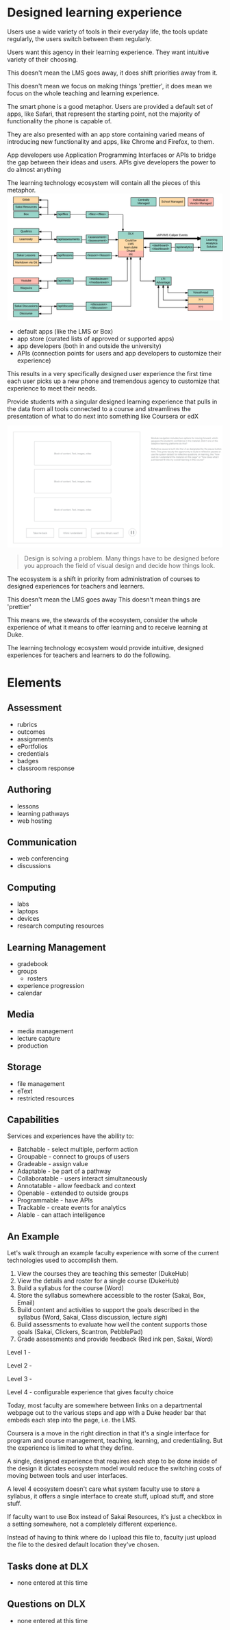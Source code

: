 # Designed learning experience
Users use a wide variety of tools in their everyday life, the tools update regularly, the users switch between them regularly.

Users want this agency in their learning experience. They want intuitive variety of their choosing.

This doesn't mean the LMS goes away, it does shift priorities away from it.

This doesn't mean we focus on making things 'prettier', it does mean we focus on the whole teaching and learning experience.

The smart phone is a good metaphor. Users are provided a default set of apps, like Safari, that represent the starting point, not the majority of functionality the phone is capable of.

They are also presented with an app store containing varied means of introducing new functionality and apps, like Chrome and Firefox, to them.

App developers use Application Programming Interfaces or APIs to bridge the gap between their ideas and users. APIs give developers the power to do almost anything

The learning technology ecosystem will contain all the pieces of this metaphor. 
![Next Gen Architecture](../_assets/Next-Gen-Architecture.png)

* default apps (like the LMS or Box)
* app store (curated lists of approved or supported apps)
* app developers (both in and outside the university)
* APIs (connection points for users and app developers to customize their experience)

This results in a very specifically designed user experience the first time each user picks up a new phone and tremendous agency to customize that experience to meet their needs.

Provide students with a singular designed learning experience that pulls in the data from all tools connected to a course and streamlines the presentation of what to do next into something like Coursera or edX

![](../_assets/modules-with-confidence.png)

> Design is solving a problem. Many things have to be designed before you approach the field of visual design and decide how things look.

The ecosystem is a shift in priority from administration of courses to designed experiences for teachers and learners.

This doesn't mean the LMS goes away
This doesn't mean things are 'prettier'

This means we, the stewards of the ecosystem, consider the whole experience of what it means to offer learning and to receive learning at Duke.

The learning technology ecosystem would provide intuitive, designed experiences for teachers and learners to do the following.

# Elements
## Assessment
* rubrics
* outcomes
* assignments
* ePortfolios
* credentials
* badges
* classroom response

## Authoring
* lessons
* learning pathways
* web hosting

## Communication
* web conferencing
* discussions

## Computing
* labs
* laptops
* devices
* research computing resources

## Learning Management
* gradebook
* groups
	* rosters	
* experience progression
* calendar

## Media
* media management
* lecture capture
* production

## Storage
* file management
* eText
* restricted resources

## Capabilities
Services and experiences have the ability to:

* Batchable - select multiple, perform action
* Groupable - connect to groups of users
* Gradeable - assign value
* Adaptable - be part of a pathway
* Collaboratable - users interact simultaneously
* Annotatable - allow feedback and context
* Openable - extended to outside groups
* Programmable - have APIs
* Trackable - create events for analytics
* AIable - can attach intelligence

## An Example
Let's walk through an example faculty experience with some of the current technologies used to accomplish them.

1. View the courses they are teaching this semester (DukeHub)
2. View the details and roster for a single course (DukeHub)
3. Build a syllabus for the course (Word)
4. Store the syllabus somewhere accessible to the roster (Sakai, Box, Email)
5. Build content and activities to support the goals described in the syllabus (Word, Sakai, Class discussion, lecture *sigh*)
6. Build assessments to evaluate how well the content supports those goals (Sakai, Clickers, Scantron, PebblePad)
7. Grade assessments and provide feedback (Red ink pen, Sakai, Word)


Level 1 - 

Level 2 - 

Level 3 - 

Level 4 - configurable experience that gives faculty choice

Today, most faculty are somewhere between links on a departmental webpage out to the various steps and app with a Duke header bar that embeds each step into the page, i.e. the LMS. 

Coursera is a move in the right direction in that it's a single interface for program and course management, teaching, learning, and credentialing. But the experience is limited to what they define.

A single, designed experience that requires each step to be done inside of the design it dictates ecosystem model would reduce the switching costs of moving between tools and user interfaces.  

A level 4 ecosystem doesn't care what system faculty use to store a syllabus, it offers a single interface to create stuff, upload stuff, and store stuff. 

If faculty want to use Box instead of Sakai Resources, it's just a checkbox in a setting somewhere, not a completely different experience.  

Instead of having to think where do I upload this file to, faculty just upload the file to the desired default location they've chosen.

## Tasks done at DLX
* none entered at this time

## Questions on DLX
* none entered at this time
